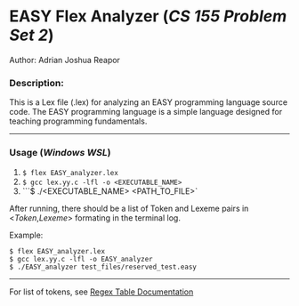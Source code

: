 # EASY Flex Analyzer (*CS 155 Problem Set 2*)
Author: Adrian Joshua Reapor
### Description:
This is a Lex file (.lex) for analyzing an EASY programming language source code. The EASY programming language is a simple language designed for teaching programming fundamentals.

---
### Usage (*Windows WSL*)
1. ```$ flex EASY_analyzer.lex```
2. ```$ gcc lex.yy.c -lfl -o <EXECUTABLE_NAME>```
3. ```$ ./<EXECUTABLE_NAME> <PATH_TO_FILE>`

After running, there should be a list of Token and Lexeme pairs in <*Token*,*Lexeme*> formating in the terminal log.


Example:
```
$ flex EASY_analyzer.lex
$ gcc lex.yy.c -lfl -o EASY_analyzer
$ ./EASY_analyzer test_files/reserved_test.easy
```
---

For list of tokens, see [Regex Table Documentation](Regex_Table_Documentation.pdf)